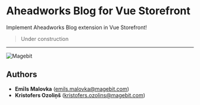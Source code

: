 # Aheadworks Blog for Vue Storefront
Implement Aheadworks Blog extension in Vue Storefront!

> Under construction

---

![Magebit](https://magebit.com/img/magebit-logo-2x.png)


## Authors

* **Emīls Malovka** (emils.malovka@magebit.com)
* **Kristofers Ozoliņš** (kristofers.ozolins@magebit.com)



